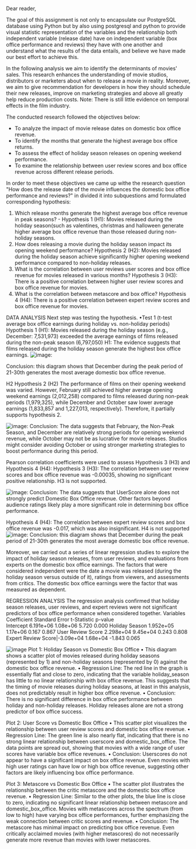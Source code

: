 Dear reader,

The goal of this assignment is not only to encapsulate our PostgreSQL database using Python but by also using postgresql and python to provide visual statistic representation of the variables and the relationship both independent variable (release date) have on independent variable (box office performance and reviews) they have with one another and understand what the results of the data entails, and believe we have made our best effort to achieve this. 

In the following analysis we aim to identify the determinants of movies' sales.
This research enhances the understanding of movie studios, distributors or marketers about when to release a movie in reality. Moreover, we aim to give  recommendation for developers in how they should schedule their new releases, improve on marketing strategies and above all greatly help reduce production costs.
Note: There is still little evidence on temporal effects in the film industry. 

The conducted research followed the objectives below:
- To analyze the impact of movie release dates on domestic box office revenue. 
- To identify the months that generate the highest average box office returns. 
- To assess the effect of holiday season releases on opening weekend performance. 
- To examine the relationship between user review scores and box office revenue across different release periods.

In order to meet these objectives we came up withe the research question "How does the release date of the movie influences the domestic box office performance and reviews?" in divided it into subquestions amd formulated corresponding hypothesis:
1. Which release months generate the highest average box office revenue in peak seasons? - Hypothesis 1 (H1): Movies released during the holiday season(such as valentines, christmas and halloween generate higher average box office revenue than those released during non-holiday seasons.
2. How does releasing a movie during the holiday season impact its opening weekend performance? Hypothesis 2 (H2): Movies released during the holiday season achieve significantly higher opening weekend performance compared to non-holiday releases.
3. What is the correlation between user reviews user scores and box office revenue for movies released in various months?	Hypothesis 3 (H3): There is a positive correlation between higher user review scores and box office revenue for movies.
4. What is the correlation between metascore and box office?	Hypothesis 4 (H4): There is a positive correlation between expert review scores and box office revenue for movies.

DATA ANALYSIS
Next step was testing the hypothesis.
•Test 1 (t-test average box office earnings during holiday vs. non-holiday periods) 
Hypothesis 1 (H1): Movies released during the holiday season (e.g., December: 7,531,973) exceeded the average earnings of films released during the non-peak season (6,797,050) H1: The evidence suggests that films released during the holiday season generate the highest box office earnings.
![image](https://github.com/user-attachments/assets/aacf68ee-3758-4715-ad2c-94392677ed5a):

Conclusion: this diagram shows that December during the peak period of 21-30th generates the most average domestic box office revenue.

H2 Hypothesis 2 (H2) The performance of films on their opening weekend was varied. However, February still achieved higher average opening weekend earnings (2,012,258) compared to films released during non-peak periods (1,979,325), while December and October saw lower average earnings (1,833,857 and 1,227,013, respectively). Therefore, it partially supports hypothesis 2.

![image](https://github.com/user-attachments/assets/388a2a5f-ea8d-4246-ab66-c1a202772999): 
Conclusion: The data suggests that February, the Non-Peak Season, and December are relatively strong periods for opening weekend revenue, while October may not be as lucrative for movie releases. Studios might consider avoiding October or using stronger marketing strategies to boost performance during this period.

Pearson correlation coefficients were used to assess Hypothesis 3 (H3) and Hypothesis 4 (H4):
Hypothesis 3 (H3): The correlation between user review scores and box office revenue was -0.00035, showing no significant positive relationship. H3 is not supported.

![image](https://github.com/user-attachments/assets/939fb9ae-69df-409b-9816-0c748e0edeb0): 
Conclusion: The data suggests that UserScore alone does not strongly predict Domestic Box Office revenue. Other factors beyond audience ratings likely play a more significant role in determining box office performance.

Hypothesis 4 (H4): The correlation between expert review scores and box office revenue was -0.017, which was also insignificant. H4 is not supported
![image](https://github.com/user-attachments/assets/3b9150c9-0670-48dc-b07f-c5ff77aca152): 
Conclusion: this diagram shows that December during the peak period of 21-30th generates the most average domestic box office revenue.

Moreover, we carried out a series of linear regression studies to explore the impact of holiday season releases, from user reviews, and evaluations from experts on the domestic box office earnings. The factors that were considered independent were the date a movie was released (during the holiday season versus outside of it), ratings from viewers, and assessments from critics. The domestic box office earnings were the factor that was measured as dependent.
 
REGRESSION ANALYSIS 
The regression analysis confirmed that holiday season releases, user reviews, and expert reviews were not significant predictors of box office performance when considered together.
Variables         	Coefficient  	Standard Error  	t-Statistic	p-value  
Intercept  	        6.191e+06	         1.08e+06        5.720    	0.000
Holiday Season    	1.952e+05	         1.17e+06	       0.167	    0.867
User Review Score  	2.298e+04	         9.45e+04	       0.243	   0.808
Expert Review Score|-3.09e+04   	     1.68e+04	      -1.843	   0.065

![image](https://github.com/user-attachments/assets/ac3d6a55-0073-4da0-adc4-01b8e5f07191)
Plot 1: Holiday Season vs Domestic Box Office
	• This diagram shows a scatter plot of movies released during holiday seasons (represented by 1) and non-holiday seasons (represented by 0) against the domestic box office revenue.
	•	Regression Line: The red line in the graph is essentially flat and close to zero, indicating that the variable holiday_season has little to no linear relationship with box office revenue. This suggests that the timing of movie releases during holiday seasons, at least in this analysis, does not predictably result in higher box office revenue.
	•	Conclusion: There is no significant difference in box office performance between holiday and non-holiday releases. Holiday releases alone are not a strong predictor of box office success.
 
 Plot 2: User Score vs Domestic Box Office
	•	This scatter plot visualizes the relationship between user review scores and domestic box office revenue.
	•	Regression Line: The green line is also nearly flat, indicating that there is no strong linear relationship between userscore and domestic_box_office. The data points are spread out, showing that movies with a wide range of user scores have variable box office revenues.
	•	Conclusion: Userscores do not appear to have a significant impact on box office revenue. Even movies with high user ratings can have low or high box office revenue, suggesting other factors are likely influencing box office performance.

Plot 3: Metascore vs Domestic Box Office
	•	The scatter plot illustrates the relationship between the critic metascore and the domestic box office revenue.
	•	Regression Line: Similar to the other plots, the blue line is close to zero, indicating no significant linear relationship between metascore and domestic_box_office. Movies with metascores across the spectrum (from low to high) have varying box office performances, further emphasizing the weak connection between critic scores and revenue.
	•	Conclusion: The metascore has minimal impact on predicting box office revenue. Even critically acclaimed movies (with higher metascores) do not necessarily generate more revenue than movies with lower metascores.


